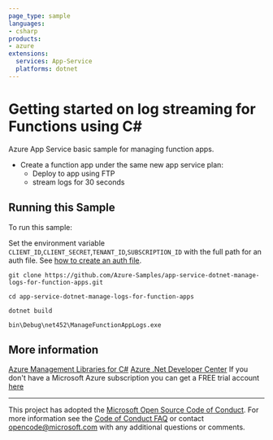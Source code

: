```yaml
---
page_type: sample
languages:
- csharp
products:
- azure
extensions:
  services: App-Service
  platforms: dotnet
---
```


# Getting started on log streaming for Functions using C# #

 Azure App Service basic sample for managing function apps.
  - Create a function app under the same new app service plan:
    - Deploy to app using FTP
    - stream logs for 30 seconds


## Running this Sample ##

To run this sample:

Set the environment variable `CLIENT_ID`,`CLIENT_SECRET`,`TENANT_ID`,`SUBSCRIPTION_ID` with the full path for an auth file. See [how to create an auth file](https://github.com/Azure/azure-libraries-for-net/blob/master/AUTH.md).

    git clone https://github.com/Azure-Samples/app-service-dotnet-manage-logs-for-function-apps.git

    cd app-service-dotnet-manage-logs-for-function-apps

    dotnet build

    bin\Debug\net452\ManageFunctionAppLogs.exe

## More information ##

[Azure Management Libraries for C#](https://github.com/Azure/azure-sdk-for-net/)
[Azure .Net Developer Center](https://azure.microsoft.com/en-us/develop/net/)
If you don't have a Microsoft Azure subscription you can get a FREE trial account [here](http://go.microsoft.com/fwlink/?LinkId=330212)

---

This project has adopted the [Microsoft Open Source Code of Conduct](https://opensource.microsoft.com/codeofconduct/). For more information see the [Code of Conduct FAQ](https://opensource.microsoft.com/codeofconduct/faq/) or contact [opencode@microsoft.com](mailto:opencode@microsoft.com) with any additional questions or comments.